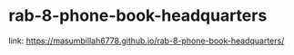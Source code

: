 # rab-8-phone-book-headquarters

link: https://masumbillah6778.github.io/rab-8-phone-book-headquarters/
